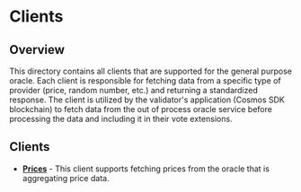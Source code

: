 # Clients

## Overview

This directory contains all clients that are supported for the general purpose oracle. Each client is responsible for fetching data from a specific type of provider (price, random number, etc.) and returning a standardized response. The client is utilized by the validator's application (Cosmos SDK blockchain) to fetch data from the out of process oracle service before processing the data and including it in their vote extensions.

## Clients

* **[Prices](./oracle/)** - This client supports fetching prices from the oracle that is aggregating price data.
